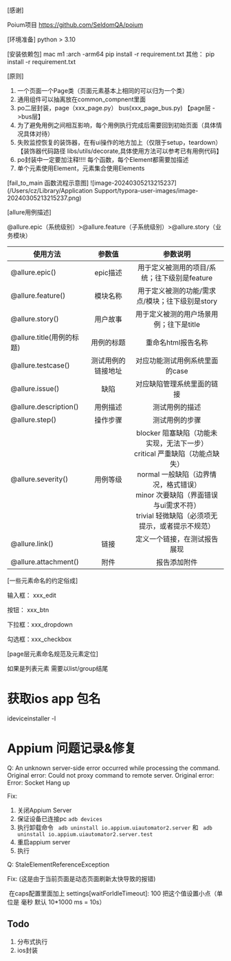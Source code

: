 [感谢]

Poium项目	https://github.com/SeldomQA/poium

[环境准备]
python > 3.10

[安装依赖包]
mac m1  :arch -arm64 pip install -r requirement.txt
其他： pip install -r requirement.txt

[原则]

1. 一个页面一个Page类（页面元素基本上相同的可以归为一个类）
2. 通用组件可以抽离放在common_compnent里面
3. po二层封装，page（xxx_page.py） bus(xxx_page_bus.py)     【page层 ->bus层】
4. 为了避免用例之间相互影响，每个用例执行完成后需要回到初始页面（具体情况具体对待）
5. 失败监控恢复的装饰器，在有ui操作的地方加上（仅限于setup，teardown）【装饰器代码路径 libs/utils/decorate,具体使用方法可以参考已有用例代码】
6. po封装中一定要加注释!!!! 每个函数，每个Element都需要加描述
7. 单个元素使用Element，元素集合使用Elements

[fail_to_main 函数流程示意图]
![image-20240305213215237](/Users/cz/Library/Application Support/typora-user-images/image-20240305213215237.png)



[allure用例描述]

@allure.epic（系统级别）>@allure.feature（子系统级别）>@allure.story（业务模块）

| 使用方法                  |       参数值       |                           参数说明                           |
| ------------------------- | :----------------: | :----------------------------------------------------------: |
| @allure.epic()            |      epic描述      |         用于定义被测用的项目/系统；往下级别是feature         |
| @allure.feature()         |      模块名称      |       用于定义被测的功能/需求点/模块；往下级别是story        |
| @allure.story()           |      用户故事      |           用于定义被测的用户场景用例；往下是title            |
| @allure.title(用例的标题) |     用例的标题     |                      重命名html报告名称                      |
| @allure.testcase()        | 测试用例的链接地址 |                对应功能测试用例系统里面的case                |
| @allure.issue()           |        缺陷        |                  对应缺陷管理系统里面的链接                  |
| @allure.description()     |      用例描述      |                        测试用例的描述                        |
| @allure.step()            |      操作步骤      |                        测试用例的步骤                        |
| @allure.severity()        |      用例等级      | blocker 阻塞缺陷（功能未实现，无法下一步）<br/>critical 严重缺陷（功能点缺失）<br/>normal 一般缺陷（边界情况，格式错误）<br/>minor 次要缺陷（界面错误与ui需求不符）<br/>trivial 轻微缺陷（必须项无提示，或者提示不规范） |
| @allure.link()            |        链接        |                 定义一个链接，在测试报告展现                 |
| @allure.attachment()      |        附件        |                         报告添加附件                         |



[一些元素命名的约定俗成]

输入框： xxx_edit

按钮： xxx_btn

下拉框：xxx_dropdown

勾选框：xxx_checkbox

[page层元素命名规范及元素定位]

如果是列表元素 需要以list/group结尾


# 获取ios app 包名
ideviceinstaller -l



# Appium 问题记录&修复
Q:  An unknown server-side error occurred while processing the command. Original error: Could not proxy command to remote server. Original error: Error: Socket Hang up

Fix:  

1. 关闭Appium Server
2. 保证设备已连接pc  `adb devices`
3. 执行卸载命令 ` adb uninstall io.appium.uiautomator2.server` 和 ` adb uninstall io.appium.uiautomator2.server.test`
4. 重启appium server
5. 执行

Q: StaleElementReferenceException

Fix:  (这是由于当前页面是动态页面刷新太快导致的报错)

​	在caps配置里面加上 settings[waitForIdleTimeout]: 100    把这个值设置小点（单位是 毫秒 默认 10*1000 ms = 10s）


## Todo

1. 分布式执行
2. ios封装
